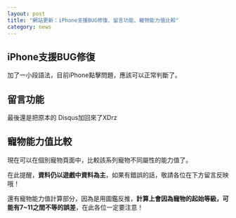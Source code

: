 ```yaml
---
layout: post
title: "網站更新：iPhone支援BUG修復、留言功能、寵物能力值比較"
category: news
---
```


## iPhone支援BUG修復

加了一小段語法，目前iPhone點擊問題，應該可以正常判斷了。

## 留言功能

最後還是把原本的 Disqus加回來了XDrz

## 寵物能力值比較

現在可以在個別寵物頁面中，比較該系列寵物不同屬性的能力值了。

在此提醒，**資料仍以遊戲中資料為主**，如果有錯誤的話，敬請各位在下方留言反映哦！

還有寵物能力值計算部分，因為是用圖鑑反推，**計算上會因為寵物的起始等級，可能有7~11之間不等的誤差**，在此各位一定要注意！
